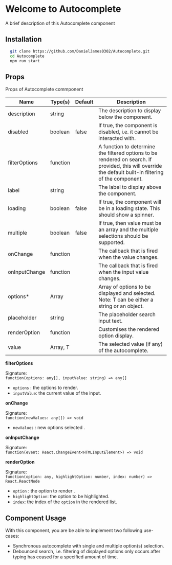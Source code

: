 
# Welcome to Autocomplete 

A brief description of this Autocomplete component


## Installation

```bash
  git clone https://github.com/DanielJames0302/Autocomplete.git
  cd Autocomplete
  npm run start
```




    
## Props
Props of Autocomplete commponent

| Name           | Type(s)       | Default   | Description                                                                                                                                              |
|----------------|---------------|-----------|----------------------------------------------------------------------------------------------------------------------------------------------------------|
| description    | string        |           | The description to display below the component.                                                                                                          |
| disabled       | boolean       | false     | If true, the component is disabled, i.e. it cannot be interacted with.                                                                                    |
| filterOptions  | function      |           | A function to determine the filtered options to be rendered on search. If provided, this will override the default built-in filtering of the component.   |                  |
| label          | string        |           | The label to display above the component.                                                                                                                 |
| loading        | boolean       | false     | If true, the component will be in a loading state. This should show a spinner.                                                                            |
| multiple       | boolean       | false     | If true, then value must be an array and the multiple selections should be supported.                                                                     |
| onChange       | function      |           | The callback that is fired when the value changes.                                                                                                        |
| onInputChange  | function      |           | The callback that is fired when the input value changes.                                                                                                  |
| options*       | Array<T>      |           | Array of options to be displayed and selected. Note: T can be either a string or an object.                                                               |
| placeholder    | string        |           | The placeholder search input text.                                                                                                                        |
| renderOption   | function      |           | Customises the rendered option display.                                                                                                                   |
| value          | Array<T>, T   |           | The selected value (if any) of the autocomplete.                                                                                                          |


**filterOptions**

 Signature:   
 ```function(options: any[], inputValue: string) => any[]```
 - ```options``` : the options to render.
 - ```inputValue```: the current value of the input.


**onChange**

 Signature:   
 ```function(newValues: any[]) => void```
 - ```newValues``` : new options selected .


**onInputChange**

 Signature:   
 ```function(event: React.ChangeEvent<HTMLInputElement>) => void```

**renderOption**

 Signature:   
 ```function(option: any, highlightOption: number, index: number) => React.ReactNode```
 - ```option``` : the option to render .
 - ```highlightOption```: the option to be highlighted.
 - ```index```: the index of the ```option``` in the rendered list.

## Component Usage

With this component, you are be able to implement two following use-cases:
- Synchronous autocomplete with single and multiple option(s) selection.
- Debounced search, i.e. filtering of displayed options only occurs after typing has ceased for a specified amount of time.

